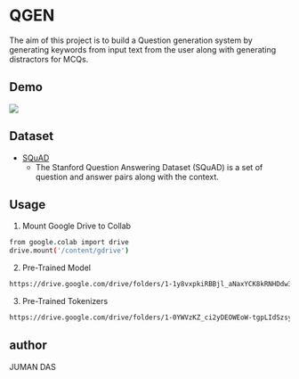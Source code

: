 # QGEN
The aim of this project is to build a Question generation system by generating keywords from input text from the user along with generating distractors for MCQs.

## Demo
![](Demo.gif)

## Dataset
- [SQuAD](https://drive.google.com/drive/folders/1-6aRI_FxESanscRGe1kElncFtyW_Y0nS) 
  - The Stanford Question Answering Dataset (SQuAD) is a set of question and answer pairs along with the context.


## Usage
1. Mount Google Drive to Collab
```bash
from google.colab import drive
drive.mount('/content/gdrive')
```
2. Pre-Trained Model
```bash
https://drive.google.com/drive/folders/1-1y8vxpkiRBBjl_aNaxYCK8kRNHDdw3L
```
3. Pre-Trained Tokenizers
```bash
https://drive.google.com/drive/folders/1-0YWVzKZ_ci2yDEOWEoW-tgpLIdSzsyp
```


 ## author

 JUMAN DAS
